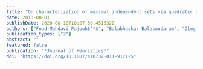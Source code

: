 ```yaml
---
title: "On characterization of maximal independent sets via quadratic optimization"
date: 2013-08-01
publishDate: 2020-08-10T18:27:50.451532Z
authors: ["Foad Mahdavi Pajouh$^*$", "Balabhaskar Balasundaram", "Oleg A. Prokopyev"]
publication_types: ["2"]
abstract: ""
featured: false
publication: "*Journal of Heuristics*"
doi: "https://doi.org/10.1007/s10732-011-9171-5"
---
```


